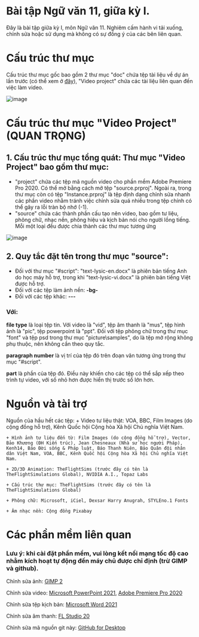 # Bài tập Ngữ văn 11, giữa kỳ I.
Đây là bài tập giữa kỳ I, môn Ngữ văn 11. Nghiêm cấm hành vi tải xuống, chỉnh sửa hoặc sử dụng mà không có sự đồng ý của các bên liên quan.

# Cấu trúc thư mục

Cấu trúc thư mục gốc bao gồm 2 thư mục "doc" chứa tệp tài liệu về dự án lần trước (có thể xem ở [đây](https://drive.google.com/drive/folders/1nhZt4XnF6knhiakI_BPvZwZYS6g6yr2W?usp=sharing)), "Video project" chứa các tài liệu liên quan đến việc làm video.

![image](https://user-images.githubusercontent.com/115929530/196038126-bbfa6ee9-949a-432a-94e0-405aa44efdb6.png)


# Cấu trúc thư mục "Video Project" (QUAN TRỌNG)

## 1. Cấu trúc thư mục tổng quát: Thư mục "Video Project" bao gồm thư mục:
  + "project" chứa các tệp mã nguồn video cho phần mềm Adobe Premiere Pro 2020. Có thể mở bằng cách mở tệp "source.prproj". Ngoài ra, trong thư mục còn có tệp "Instance.prproj" là tệp định dạng chỉnh sửa nhanh các phần video nhằm tránh việc chỉnh sửa quá nhiều trong tệp chính có thể gây ra lỗi tràn bộ nhớ (-1).
  + "source" chứa các thành phần cấu tạo nên video, bao gồm tư liệu, phông chữ, nhạc nền, phông hiệu và kịch bản nói cho người lồng tiếng. Mỗi một loại đều được chia thành các thư mục tương ứng

![image](https://user-images.githubusercontent.com/115929530/196038293-5bd1839b-840c-498d-a254-3d4702c346c3.png)


## 2. Quy tắc đặt tên trong thư mục "source":
  + Đối với thư mục "#script": "text-lysic-en.docx" là phiên bản tiếng Anh do học máy hỗ trợ, trong khi "text-lysic-vi.docx" là phiên bản tiếng Việt được hỗ trợ.
  + Đối với các tệp làm ảnh nền: **<file type>-bg-<part>**
  + Đối với các tệp khác: **<file type>-<paragraph number>-<scene num>-<part>**
### 	Với:
**file type** là loại tệp tin. Với video là "vid", tệp âm thanh là "mus", tệp hình ảnh là "pic", tệp powerpoint là "ppt". Đối với tệp phông chữ trong thư mục "font" và tệp psd trong thư mục "picture\samples", do là tệp mở rộng không phụ thuộc, nên không cần theo quy tắc.
  
**paragraph number** là vị trí của tệp đó trên đoạn văn tương ứng trong thư mục "#script". 

**part** là phần của tệp đó. Điều này khiến cho các tệp có thể sắp xếp theo trình tự video, với số nhỏ hơn được hiển thị trước số lớn hơn.

# Nguồn và tài trợ

Nguồn của hầu hết các tệp:
	+ Video tư liệu thật: VOA, BBC, Film Images (do cộng đồng hỗ trợ), Kênh Quốc hội Cộng hòa Xã hội Chủ nghĩa Việt Nam.

	+ Hình ảnh tư liệu đến từ: Film Images (do cộng đồng hỗ trợ), Vector, Bảo Khương (ĐH Kiến trúc), Jean Chesneaux (Nhà sử học người Pháp), Kenh14, Báo Đời sống & Pháp luật, Báo Thanh Niên, Báo Quân đội nhân dân Việt Nam, VOA, BBC, Kênh Quốc hội Cộng hòa Xã hội Chủ nghĩa Việt Nam.

	+ 2D/3D Animation: TheFlightSims (trước đây có tên là TheFlightSimulations Global), NVIDIA A.I., Topaz Labs
	
	+ Cấu trúc thư mục: TheFlightSims (trước đây có tên là TheFlightSimulations Global)
	
	+ Phông chữ: Microsoft, iCiel, Dexsar Harry Anugrah, STYLEno.1 Fonts
	
	+ Âm nhạc nền: Cộng đồng Pixabay

# Các phần mềm liên quan
	
### Lưu ý: khi cài đặt phần mềm, vui lòng kết nối mạng tốc độ cao nhằm kích hoạt tự động đến máy chủ được chỉ định (trừ GIMP và github).
	
Chỉnh sửa ảnh: [GIMP 2](https://download.gimp.org/gimp/v2.10/windows/gimp-2.10.32-setup-1.exe)

Chỉnh sửa video: [Microsoft PowerPoint 2021](https://drive.google.com/drive/folders/1EFyBoifVgVv8Owg2EYZCqYfBJWC3zzI5?usp=sharing), [Adobe Premiere Pro 2020](https://drive.google.com/file/d/1I2NO9CuQqrqF7pe5lcPEY58HMjS4gTer/view?usp=sharing)

Chỉnh sửa tệp kịch bản: [Microsoft Word 2021](https://drive.google.com/drive/folders/1EFyBoifVgVv8Owg2EYZCqYfBJWC3zzI5?usp=sharing)

Chỉnh sửa âm thanh: [FL Studio 20](https://drive.google.com/file/d/1WdbQydkr6raFDuygwHyxBm9fU3VzlWt_/view?usp=sharing)

Chỉnh sửa mã nguồn git này: [GitHub for Desktop](https://central.github.com/deployments/desktop/desktop/latest/win32?format=msi)
